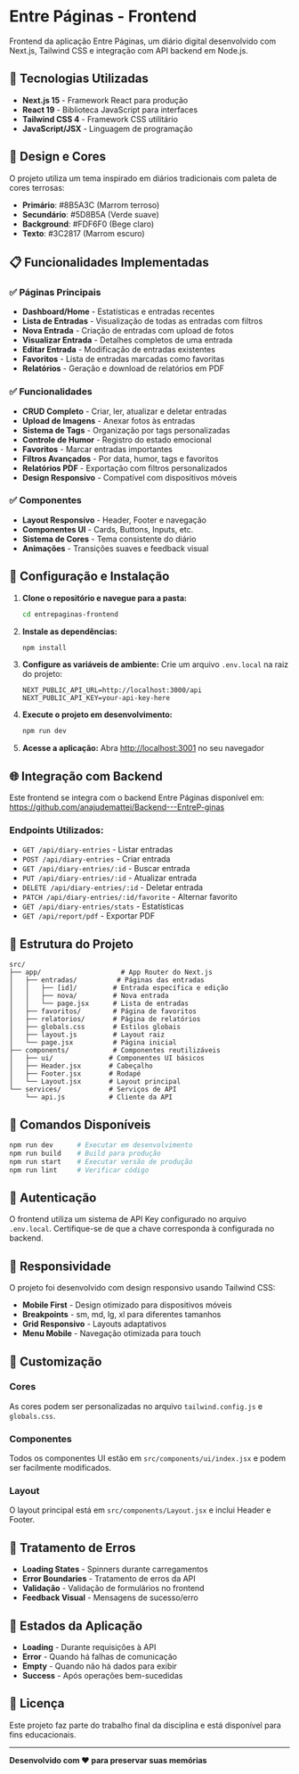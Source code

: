 # Entre Páginas - Frontend

Frontend da aplicação Entre Páginas, um diário digital desenvolvido com Next.js, Tailwind CSS e integração com API backend em Node.js.

## 🚀 Tecnologias Utilizadas

- **Next.js 15** - Framework React para produção
- **React 19** - Biblioteca JavaScript para interfaces
- **Tailwind CSS 4** - Framework CSS utilitário
- **JavaScript/JSX** - Linguagem de programação

## 🎨 Design e Cores

O projeto utiliza um tema inspirado em diários tradicionais com paleta de cores terrosas:

- **Primário**: #8B5A3C (Marrom terroso)
- **Secundário**: #5D8B5A (Verde suave)  
- **Background**: #FDF6F0 (Bege claro)
- **Texto**: #3C2817 (Marrom escuro)

## 📋 Funcionalidades Implementadas

### ✅ Páginas Principais
- **Dashboard/Home** - Estatísticas e entradas recentes
- **Lista de Entradas** - Visualização de todas as entradas com filtros
- **Nova Entrada** - Criação de entradas com upload de fotos
- **Visualizar Entrada** - Detalhes completos de uma entrada
- **Editar Entrada** - Modificação de entradas existentes
- **Favoritos** - Lista de entradas marcadas como favoritas
- **Relatórios** - Geração e download de relatórios em PDF

### ✅ Funcionalidades
- **CRUD Completo** - Criar, ler, atualizar e deletar entradas
- **Upload de Imagens** - Anexar fotos às entradas
- **Sistema de Tags** - Organização por tags personalizadas
- **Controle de Humor** - Registro do estado emocional
- **Favoritos** - Marcar entradas importantes
- **Filtros Avançados** - Por data, humor, tags e favoritos
- **Relatórios PDF** - Exportação com filtros personalizados
- **Design Responsivo** - Compatível com dispositivos móveis

### ✅ Componentes
- **Layout Responsivo** - Header, Footer e navegação
- **Componentes UI** - Cards, Buttons, Inputs, etc.
- **Sistema de Cores** - Tema consistente do diário
- **Animações** - Transições suaves e feedback visual

## 🔧 Configuração e Instalação

1. **Clone o repositório e navegue para a pasta:**
   ```bash
   cd entrepaginas-frontend
   ```

2. **Instale as dependências:**
   ```bash
   npm install
   ```

3. **Configure as variáveis de ambiente:**
   Crie um arquivo `.env.local` na raiz do projeto:
   ```env
   NEXT_PUBLIC_API_URL=http://localhost:3000/api
   NEXT_PUBLIC_API_KEY=your-api-key-here
   ```

4. **Execute o projeto em desenvolvimento:**
   ```bash
   npm run dev
   ```

5. **Acesse a aplicação:**
   Abra [http://localhost:3001](http://localhost:3001) no seu navegador

## 🌐 Integração com Backend

Este frontend se integra com o backend Entre Páginas disponível em:
https://github.com/anajudemattei/Backend---EntreP-ginas

### Endpoints Utilizados:
- `GET /api/diary-entries` - Listar entradas
- `POST /api/diary-entries` - Criar entrada
- `GET /api/diary-entries/:id` - Buscar entrada
- `PUT /api/diary-entries/:id` - Atualizar entrada
- `DELETE /api/diary-entries/:id` - Deletar entrada
- `PATCH /api/diary-entries/:id/favorite` - Alternar favorito
- `GET /api/diary-entries/stats` - Estatísticas
- `GET /api/report/pdf` - Exportar PDF

## 📁 Estrutura do Projeto

```
src/
├── app/                    # App Router do Next.js
│   ├── entradas/          # Páginas das entradas
│   │   ├── [id]/         # Entrada específica e edição
│   │   ├── nova/         # Nova entrada
│   │   └── page.jsx      # Lista de entradas
│   ├── favoritos/        # Página de favoritos
│   ├── relatorios/       # Página de relatórios
│   ├── globals.css       # Estilos globais
│   ├── layout.js         # Layout raiz
│   └── page.jsx          # Página inicial
├── components/           # Componentes reutilizáveis
│   ├── ui/              # Componentes UI básicos
│   ├── Header.jsx       # Cabeçalho
│   ├── Footer.jsx       # Rodapé
│   └── Layout.jsx       # Layout principal
└── services/            # Serviços de API
    └── api.js           # Cliente da API
```

## 🎯 Comandos Disponíveis

```bash
npm run dev      # Executar em desenvolvimento
npm run build    # Build para produção
npm run start    # Executar versão de produção
npm run lint     # Verificar código
```

## 🔐 Autenticação

O frontend utiliza um sistema de API Key configurado no arquivo `.env.local`. Certifique-se de que a chave corresponda à configurada no backend.

## 📱 Responsividade

O projeto foi desenvolvido com design responsivo usando Tailwind CSS:
- **Mobile First** - Design otimizado para dispositivos móveis
- **Breakpoints** - sm, md, lg, xl para diferentes tamanhos
- **Grid Responsivo** - Layouts adaptativos
- **Menu Mobile** - Navegação otimizada para touch

## 🎨 Customização

### Cores
As cores podem ser personalizadas no arquivo `tailwind.config.js` e `globals.css`.

### Componentes
Todos os componentes UI estão em `src/components/ui/index.jsx` e podem ser facilmente modificados.

### Layout
O layout principal está em `src/components/Layout.jsx` e inclui Header e Footer.

## 🐛 Tratamento de Erros

- **Loading States** - Spinners durante carregamentos
- **Error Boundaries** - Tratamento de erros da API
- **Validação** - Validação de formulários no frontend
- **Feedback Visual** - Mensagens de sucesso/erro

## 🔄 Estados da Aplicação

- **Loading** - Durante requisições à API
- **Error** - Quando há falhas de comunicação
- **Empty** - Quando não há dados para exibir
- **Success** - Após operações bem-sucedidas

## 📄 Licença

Este projeto faz parte do trabalho final da disciplina e está disponível para fins educacionais.

---

**Desenvolvido com ❤️ para preservar suas memórias**

